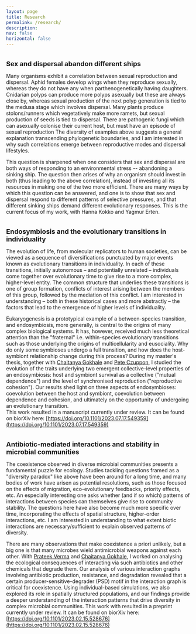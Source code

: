 ```yaml
---
layout: page
title: Research
permalink: /research/
description: 
nav: false
horizontal: false
---
```


<b> <font size="4">  
Sex and dispersal abandon different ships 
</font>  </b>

Many organisms exhibit a correlation between sexual reproduction and dispersal.
Aphid females develop wings when they reproduce sexually, whereas they do not have any when parthenogenetically having daughters.
Cnidarian polyps can produce more polyps asexually but these are always close by, whereas sexual production of the next polyp generation is tied to the medusa stage which involves dispersal. 
Many plants produce stolons/runners which vegetatively make more ramets, but sexual production of seeds is tied to dispersal. 
There are pathogenic fungi which can asexually colonise their current host, but must have an episode of sexual reproduction 
The diversity of examples above suggests a general explanation transcending phylogenetic boundaries, and I am interested in why such correlations emerge between reproductive modes and dispersal lifestyles.

This question is sharpened when one considers that sex and dispersal are both ways of responding to an environmental stress -- abandoning a sinking ship.
The question then arises of why an organism should invest in both (thus leading to the above correlation), instead of investing all its resources in making one of the two more efficient.
There are many ways by which this question can be answered, and one is to show that sex and dispersal respond to different patterns of selective pressures, and that different sinking ships demand different evolutionary responses.
This is the current focus of my work, with Hanna Kokko and Yagmur Erten.

<b> <font size="4">  
Endosymbiosis and the evolutionary transitions in individuality
</font>  </b> 

The evolution of life, from molecular replicators to human societies, can be viewed as a sequence of diversifications punctuated by major events known as evolutionary transitions in individuality. 
In each of these transitions, initially autonomous – and potentially unrelated – individuals come together over evolutionary time to give rise to a more complex, higher-level entity. 
The common structure that underlies these transitions is one of group formation, conflicts of interest arising between the members of this group, followed by the mediation of this conflict. 
I am interested in understanding – both in these historical cases and more abstractly – the factors that lead to the emergence of higher levels of individuality.

Eukaryogenesis is a prototypical example of a between-species transition, and endosymbiosis, more generally, is central to the origins of many complex biological systems.
It has, however, received much less theoretical attention than the "fraternal" i.e. within-species evolutionary transitions such as those underlying the origins of multicellularity and eusociality.
Why do only some symbioses undergo a full transition, and how does the host-symbiont relationship change during this process?
During my master's thesis, together with [Chaitanya Gokhale](http://gokhalechaitanya.github.io) and [Pete Czuppon](https://czuppon.net), I studied the evolution of the traits underlying two emergent collective-level properties of an endosymbiosis: host and symbiont survival as a collective ("mutual dependence") and the level of synchronised reproduction ("reproductive cohesion"). 
Our results shed light on three aspects of endosymbioses: coevolution between the host and symbiont, coevolution between dependence and cohesion, and ultimately on the opportunity of undergoing an evolutionary transition.  
This work resulted in a manuscript currently under review. It can be found on biorXiv here: [https://doi.org/10.1101/2023.07.17.549359](https://doi.org/10.1101/2023.07.17.549359)

<b> <font size="4">  
Antibiotic-mediated interactions and stability in microbial communities
</font>  </b> 

The coexistence observed in diverse microbial communities presents a fundamental puzzle for ecology. 
Studies tackling questions framed as a "diversity paradox" like above have been around for a long time, and many bodies of work have arisen as potential resolutions, such as those focused on the effects of migration, eco-evolutionary feedbacks, priority effects, etc. 
An especially interesting one asks whether (and if so which) patterns of interactions between species can themselves give rise to community stability.
The questions here have also become much more specific over time, incorporating the effects of spatial structure, higher-order interactions, etc.
I am interested in understanding to what extent biotic interactions are necessary/sufficient to explain observed patterns of diversity.
 
There are many observations that make coexistence a priori unlikely, but a big one is that many microbes wield antimicrobial weapons against each other. 
With [Prateek Verma](https://sites.google.com/view/prateekverma) and [Chaitanya Gokhale](http://gokhalechaitanya.github.io), I worked on analysing the ecological consequences of interacting via such antibiotics and other chemicals that degrade them. 
Our analysis of various interaction graphs involving antibiotic production, resistance, and degradation revealed that a certain producer-sensitive-degrader (PSD) motif in the interaction graph is critical for coexistence. 
Using individual-based simulations, we also explored its role in spatially structured populations, and our findings provide a deeper understanding of the interaction patterns that drive diversity in complex microbial communities.
This work with resulted in a preprint currently under review. It can be found on biorXiv here: [https://doi.org/10.1101/2023.02.15.528676](https://doi.org/10.1101/2023.02.15.528676)
